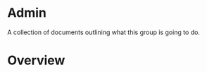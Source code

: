 Admin
=======================

A collection of documents outlining what this group is going to do. 

Overview
========


